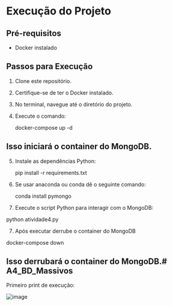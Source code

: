 # Execução do Projeto

## Pré-requisitos
- Docker instalado

## Passos para Execução
1. Clone este repositório.
2. Certifique-se de ter o Docker instalado.
3. No terminal, navegue até o diretório do projeto.
4. Execute o comando: 

    docker-compose up -d

## Isso iniciará o container do MongoDB.
5. Instale as dependências Python:

    pip install -r requirements.txt
51. Se usar anaconda ou conda dê o seguinte comando:

    conda install pymongo

6. Execute o script Python para interagir com o MongoDB:

python atividade4.py

7. Após executar derrube o container do MongoDB

docker-compose down

## Isso derrubará o container do MongoDB.# A4_BD_Massivos



Primeiro print de execução: 

![image](https://github.com/natansr/A4_BD_Massivos/assets/4833993/d61e9935-b659-42f5-bac8-e2d7b1784770)
